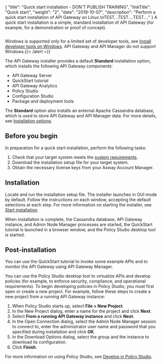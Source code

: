 {
"title": "Quick start installation - DON'T PUBLISH TRAINING",
  "linkTitle": "Quick start",
  "weight": "2",
  "date": "2019-10-07",
  "description": "Perform a quick start installation of API Gateway on Linux.\nTEST...TEST....TEST...."
}
A quick start installation is a simple, standard installation of API Gateway (for example, for a demonstration or proof of concept).

![]()

Windows is supported only for a limited set of developer tools, see [Install developer tools on Windows](/docs/apim_installation/apigtw_install/install_dev_tools/). API Gateway and API Manager do not support Windows.{{< /alert >}}

The API Gateway installer provides a default **Standard** installation option, which installs the following API Gateway components:

* API Gateway Server
* QuickStart tutorial
* API Gateway Analytics
* Policy Studio
* Configuration Studio
* Package and deployment tools

The **Standard** option also installs an external Apache Cassandra database, which is used to store API Gateway and API Manager data. For more details, see [Installation options](/docs/apim_installation/apigtw_install/installation/#installation-options).

## Before you begin

In preparation for a quick start installation, perform the following tasks:

1. Check that your target system meets the [system requirements](/docs/apim_installation/apigtw_install/system_requirements/).
2. Download the installation setup file for your target system.
3. Obtain the necessary license keys from your Axway Account Manager.

## Installation

Locate and run the installation setup file. The installer launches in GUI mode by default. Follow the instructions on each window, accepting the default selections at each step. For more information on starting the installer, see [Start installation](/docs/apim_installation/apigtw_install/installation/#start-installation).

When installation is complete, the Cassandra database, API Gateway instance, and Admin Node Manager processes are started, the QuickStart tutorial is launched in a browser window, and the Policy Studio desktop tool is started.

## Post-installation

You can use the QuickStart tutorial to invoke some example APIs and to monitor the API Gateway using API Gateway Manager.

You can use the Policy Studio desktop tool to virtualize APIs and develop policies (for example, to enforce security, compliance, and operational requirements). To begin developing policies in Policy Studio, you must first open or create a new project. For example, follow these steps to create a new project from a running API Gateway instance:

1. When Policy Studio starts up, select **File > New Project**.
2. In the New Project dialog, enter a name for the project and click **Next**.
3. Select **From a running API Gateway instance** and click **Next**.
4. In the Open Connection dialog, select the Admin Node Manager session to connect to, enter the administrator user name and password that you specified during installation and click **OK**.
5. In the Download Options dialog, select the group and the instance to download its configuration.
6. Click **Finish**.

For more information on using Policy Studio, see [Develop in Policy Studio](/docs/apim_policydev/).
